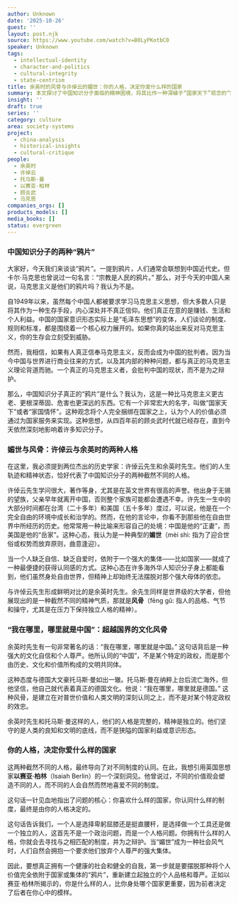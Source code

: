 ```yaml
---
author: Unknown
date: '2025-10-26'
guest: ''
layout: post.njk
source: https://www.youtube.com/watch?v=B0LyPKotbC0
speaker: Unknown
tags:
  - intellectual-identity
  - character-and-politics
  - cultural-integrity
  - state-centrism
title: 余英时的风骨与许倬云的媚世：你的人格，决定你爱什么样的国家
summary: 本文探讨了中国知识分子面临的精神困境，将其比作一种深植于“国家天下”观念的“鸦片”。通过对比历史学家余英时与许倬云截然不同的人生选择——前者坚守“我在哪里，哪里就是中国”的文化风骨，后者则被批评为“媚世”——文章深入剖析了个人品格与政治认同之间的深刻联系。最终，文章引用以赛亚·柏林的观点，指出一个人的人格最终决定了他会认同和喜爱什么样的国家制度。
insight: ''
draft: true
series: ''
category: culture
area: society-systems
project:
  - china-analysis
  - historical-insights
  - cultural-critique
people:
  - 余英时
  - 许倬云
  - 托马斯·曼
  - 以赛亚·柏林
  - 顾炎武
  - 马克思
companies_orgs: []
products_models: []
media_books: []
status: evergreen
---
```

### 中国知识分子的两种“鸦片”

大家好，今天我们来谈谈“鸦片”。一提到鸦片，人们通常会联想到中国近代史。但卡尔·马克思也曾说过一句名言：“宗教是人民的鸦片。” 那么，对于今天的中国人来说，马克思主义是他们的鸦片吗？我认为不是。

自1949年以来，虽然每个中国人都被要求学习马克思主义思想，但大多数人只是将其作为一种生存手段，内心深处并不真正信仰。他们真正在意的是赚钱、生活和个人利益。中国的国家意识形态实际上是“毛泽东思想”的变体，人们谈论的制度、规则和标准，都是围绕着一个核心权力展开的。如果你真的站出来反对马克思主义，你的生存会立刻受到威胁。

然而，我相信，如果有人真正信奉马克思主义，反而会成为中国的批判者。因为当今中国与世界进行商业往来的方式，以及其内部的种种问题，都与真正的马克思主义理论背道而驰。一个真正的马克思主义者，会批判中国的现状，而不是为之辩护。

那么，中国知识分子真正的“鸦片”是什么？我认为，这是一种比马克思主义更古老、更根深蒂固、危害也更深远的东西。它有一个非常宏大的名字，叫做“国家天下”或者“家国情怀”。这种观念将个人完全捆绑在国家之上，认为个人的价值必须通过为国家服务来实现。这种思想，从四百年前的顾炎武时代就已经存在，直到今天依然深刻地影响着许多知识分子。

### 媚世与风骨：许倬云与余英时的两种人格

在这里，我必须提到两位杰出的历史学家：许倬云先生和余英时先生。他们的人生轨迹和精神状态，恰好代表了中国知识分子的两种截然不同的人格。

许倬云先生学问很大，著作等身，尤其是在英文世界有很高的声誉。他出身于无锡的望族，父亲早年就离开中国，否则整个家族可能都会遭遇不幸。许先生一生中的大部分时间都在台湾（二十多年）和美国（五十多年）度过，可以说，他是在一个完全自由的环境中成长和治学的。然而，在他的言论中，你看不到那些他在自由世界中所经历的历史。他常常用一种比喻来形容自己的处境：中国是他的“正妻”，而美国是他的“岳家”。这种心态，我认为是一种典型的**媚世**（mèi shì: 指为了迎合世俗或权势而放弃原则，曲意逢迎）。

当一个人缺乏自信、缺乏自爱时，依附于一个强大的集体——比如国家——就成了一种最便捷的获得认同感的方式。这种心态在许多海外华人知识分子身上都能看到，他们虽然身处自由世界，但精神上却始终无法摆脱对那个强大母体的依恋。

与许倬云先生形成鲜明对比的是余英时先生。余先生同样是世界级的大学者，但他展现出的是一种截然不同的精神气质，那就是**风骨**（fēng gǔ: 指人的品格、气节和操守，尤其是在压力下保持独立人格的精神）。

### “我在哪里，哪里就是中国”：超越国界的文化风骨

余英时先生有一句非常著名的话：“我在哪里，哪里就是中国。” 这句话背后是一种强大的文化自信和个人尊严。他所认同的“中国”，不是某个特定的政权，而是那个由历史、文化和价值所构成的文明共同体。

这种态度与德国大文豪托马斯·曼如出一辙。托马斯·曼在纳粹上台后流亡海外，但他坚信，他自己就代表着真正的德国文化。他说：“我在哪里，哪里就是德国。” 这种风骨，是建立在对普世价值和人类文明的深刻认同之上，而不是对某个特定政权的效忠。

余英时先生和托马斯·曼这样的人，他们的人格是完整的，精神是独立的。他们坚守的是人类的良知和文明的底线，而不是狭隘的国家利益或意识形态。

### 你的人格，决定你爱什么样的国家

这两种截然不同的人格，最终导向了对不同制度的认同。在此，我想引用英国思想家**以赛亚·柏林**（Isaiah Berlin）的一个深刻洞见。他曾说过，不同的价值观会塑造不同的人，而不同的人会自然而然地喜爱不同的制度。

这句话一针见血地指出了问题的核心：你喜欢什么样的国家，你认同什么样的制度，最终是由你的人格决定的。

这句话告诉我们，一个人是选择卑躬屈膝还是挺直腰杆，是选择做一个工具还是做一个独立的人，这首先不是一个政治问题，而是一个人格问题。你拥有什么样的人格，你就会去寻找与之相匹配的制度，并为之辩护。当“媚世”成为一种社会风气时，人们自然会拥抱一个要求他们放弃个人尊严的强大集体。

因此，要想真正拥有一个健康的社会和健全的自我，第一步就是要摆脱那种将个人价值完全依附于国家或集体的“鸦片”，重新建立起独立的个人品格和尊严。正如以赛亚·柏林所揭示的，你是什么样的人，比你身处哪个国家更重要，因为前者决定了后者在你心中的模样。